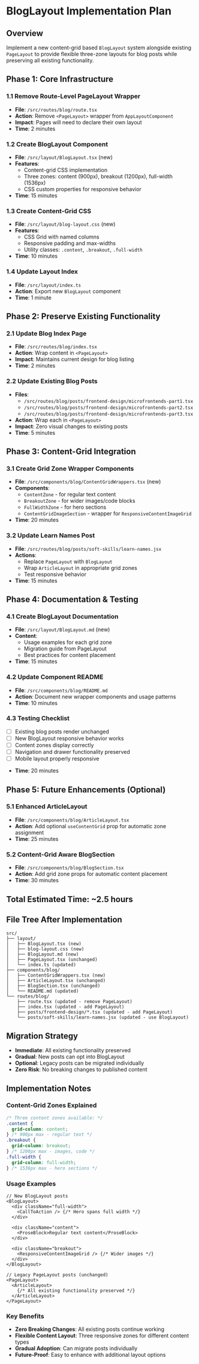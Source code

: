 # BlogLayout Implementation Plan

## Overview

Implement a new content-grid based `BlogLayout` system alongside existing `PageLayout` to provide flexible three-zone layouts for blog posts while preserving all existing functionality.

## Phase 1: Core Infrastructure

### 1.1 Remove Route-Level PageLayout Wrapper

- **File**: `/src/routes/blog/route.tsx`
- **Action**: Remove `<PageLayout>` wrapper from `AppLayoutComponent`
- **Impact**: Pages will need to declare their own layout
- **Time**: 2 minutes

### 1.2 Create BlogLayout Component

- **File**: `/src/layout/BlogLayout.tsx` (new)
- **Features**:
  - Content-grid CSS implementation
  - Three zones: content (900px), breakout (1200px), full-width (1536px)
  - CSS custom properties for responsive behavior
- **Time**: 15 minutes

### 1.3 Create Content-Grid CSS

- **File**: `/src/layout/blog-layout.css` (new)
- **Features**:
  - CSS Grid with named columns
  - Responsive padding and max-widths
  - Utility classes: `.content`, `.breakout`, `.full-width`
- **Time**: 10 minutes

### 1.4 Update Layout Index

- **File**: `/src/layout/index.ts`
- **Action**: Export new `BlogLayout` component
- **Time**: 1 minute

## Phase 2: Preserve Existing Functionality

### 2.1 Update Blog Index Page

- **File**: `/src/routes/blog/index.tsx`
- **Action**: Wrap content in `<PageLayout>`
- **Impact**: Maintains current design for blog listing
- **Time**: 2 minutes

### 2.2 Update Existing Blog Posts

- **Files**:
  - `/src/routes/blog/posts/frontend-design/microfrontends-part1.tsx`
  - `/src/routes/blog/posts/frontend-design/microfrontends-part2.tsx`
  - `/src/routes/blog/posts/frontend-design/microfrontends-part3.tsx`
- **Action**: Wrap each in `<PageLayout>`
- **Impact**: Zero visual changes to existing posts
- **Time**: 5 minutes

## Phase 3: Content-Grid Integration

### 3.1 Create Grid Zone Wrapper Components

- **File**: `/src/components/blog/ContentGridWrappers.tsx` (new)
- **Components**:
  - `ContentZone` - for regular text content
  - `BreakoutZone` - for wider images/code blocks
  - `FullWidthZone` - for hero sections
  - `ContentGridImageSection` - wrapper for `ResponsiveContentImageGrid`
- **Time**: 20 minutes

### 3.2 Update Learn Names Post

- **File**: `/src/routes/blog/posts/soft-skills/learn-names.jsx`
- **Actions**:
  - Replace `PageLayout` with `BlogLayout`
  - Wrap `ArticleLayout` in appropriate grid zones
  - Test responsive behavior
- **Time**: 15 minutes

## Phase 4: Documentation & Testing

### 4.1 Create BlogLayout Documentation

- **File**: `/src/layout/BlogLayout.md` (new)
- **Content**:
  - Usage examples for each grid zone
  - Migration guide from PageLayout
  - Best practices for content placement
- **Time**: 15 minutes

### 4.2 Update Component README

- **File**: `/src/components/blog/README.md`
- **Action**: Document new wrapper components and usage patterns
- **Time**: 10 minutes

### 4.3 Testing Checklist

- [ ] Existing blog posts render unchanged
- [ ] New BlogLayout responsive behavior works
- [ ] Content zones display correctly
- [ ] Navigation and drawer functionality preserved
- [ ] Mobile layout properly responsive
- **Time**: 20 minutes

## Phase 5: Future Enhancements (Optional)

### 5.1 Enhanced ArticleLayout

- **File**: `/src/components/blog/ArticleLayout.tsx`
- **Action**: Add optional `useContentGrid` prop for automatic zone assignment
- **Time**: 25 minutes

### 5.2 Content-Grid Aware BlogSection

- **File**: `/src/components/blog/BlogSection.tsx`
- **Action**: Add grid zone props for automatic content placement
- **Time**: 30 minutes

## Total Estimated Time: ~2.5 hours

## File Tree After Implementation

```
src/
├── layout/
│   ├── BlogLayout.tsx (new)
│   ├── blog-layout.css (new)
│   ├── BlogLayout.md (new)
│   ├── PageLayout.tsx (unchanged)
│   └── index.ts (updated)
├── components/blog/
│   ├── ContentGridWrappers.tsx (new)
│   ├── ArticleLayout.tsx (unchanged)
│   ├── BlogSection.tsx (unchanged)
│   └── README.md (updated)
└── routes/blog/
    ├── route.tsx (updated - remove PageLayout)
    ├── index.tsx (updated - add PageLayout)
    ├── posts/frontend-design/*.tsx (updated - add PageLayout)
    └── posts/soft-skills/learn-names.jsx (updated - use BlogLayout)
```

## Migration Strategy

- **Immediate**: All existing functionality preserved
- **Gradual**: New posts can opt into BlogLayout
- **Optional**: Legacy posts can be migrated individually
- **Zero Risk**: No breaking changes to published content

## Implementation Notes

### Content-Grid Zones Explained

```css
/* Three content zones available: */
.content {
  grid-column: content;
} /* 900px max - regular text */
.breakout {
  grid-column: breakout;
} /* 1200px max - images, code */
.full-width {
  grid-column: full-width;
} /* 1536px max - hero sections */
```

### Usage Examples

```tsx
// New BlogLayout posts
<BlogLayout>
  <div className="full-width">
    <CallToAction /> {/* Hero spans full width */}
  </div>

  <div className="content">
    <ProseBlock>Regular text content</ProseBlock>
  </div>

  <div className="breakout">
    <ResponsiveContentImageGrid /> {/* Wider images */}
  </div>
</BlogLayout>

// Legacy PageLayout posts (unchanged)
<PageLayout>
  <ArticleLayout>
    {/* All existing functionality preserved */}
  </ArticleLayout>
</PageLayout>
```

### Key Benefits

- **Zero Breaking Changes**: All existing posts continue working
- **Flexible Content Layout**: Three responsive zones for different content types
- **Gradual Adoption**: Can migrate posts individually
- **Future-Proof**: Easy to enhance with additional layout options
